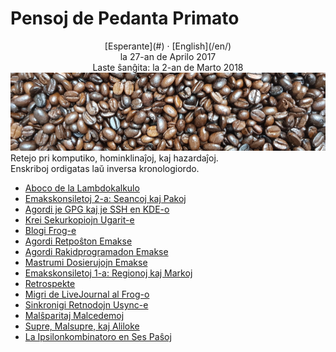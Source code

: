 Pensoj de Pedanta Primato
=========================

<center>[Esperante](#) · [English](/en/)</center>
<center>la 27-an de Aprilo 2017</center>
<center>Laste ŝanĝita: la 2-an de Marto 2018</center>

<img src="/bildoj/kafofaboj.jpg" class="banner" alt="kafofaboj" />

<div class="text-right">Retejo pri komputiko, hominklinaĵoj, kaj hazardaĵoj.</div>
<div class="text-right">Enskriboj ordigatas laŭ inversa kronologiordo.</div>

- [Aboco de la Lambdokalkulo](lambdokalkulo)
- [Emakskonsiletoj 2-a: Seancoj kaj Pakoj](emakskonsiletoj-2-a)
- [Agordi je GPG kaj je SSH en KDE-o](gsk)
- [Krei Sekurkopiojn Ugarit-e](ugarit-o)
- [Blogi Frog-e](frog-o)
- [Agordi Retpoŝton Emakse](emakso-retposxto)
- [Agordi Rakidprogramadon Emakse](emakso-rakido)
- [Mastrumi Dosierujojn Emakse](emakso-dired-o)
- [Emakskonsiletoj 1-a: Regionoj kaj Markoj](emakskonsiletoj-1-a)
- [Retrospekte](retrospekte)
- [Migri de LiveJournal al Frog-o](livefrog-o)
- [Sinkronigi Retnodojn Usync-e](usync-o)
- [Malŝparitaj Malcedemoj](malsxparitaj)
- [Supre, Malsupre, kaj Aliloke](supre-malsupre)
- [La Ipsilonkombinatoro en Ses Paŝoj](ipsilono)
